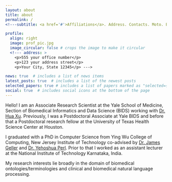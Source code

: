```yaml
---
layout: about
title: about
permalink: /
<!---subtitle: <a href='#'>Affiliations</a>. Address. Contacts. Moto. Etc. --->

profile:
  align: right
  image: prof_pic.jpg
  image_circular: false # crops the image to make it circular
  <!--- address: >
    <p>555 your office number</p>
    <p>123 your address street</p>
    <p>Your City, State 12345</p> --->

news: true  # includes a list of news items
latest_posts: true  # includes a list of the newest posts
selected_papers: true # includes a list of papers marked as "selected={true}"
social: true  # includes social icons at the bottom of the page
---
```


Hello! I am an Associate Research Scientist at the Yale School of Medicine, Section of Biomedical Informatics and Data Science (BIDS) working with [Dr. Hua Xu](https://medicine.yale.edu/profile/hua-xu/). Previously, I was a Postdoctoral Associate at Yale BIDS and before that a Postdoctoral research fellow at the University of Texas Health Science Center at Houston.

I graduated with a PhD in Computer Science from Ying Wu College of Computing, New Jersey Institute of Technology co-advised by [Dr. James Geller](https://web.njit.edu/~geller/) and [Dr. Yehoshua Perl](https://web.njit.edu/~perl/). Prior to that I worked as an assistant lecturer at the National Institute of Technology Karnataka, India.

My research interests lie broadly in the domain of biomedical ontologies/terminologies and clinical and biomedical natural language processing. 


